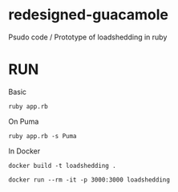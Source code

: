 # redesigned-guacamole
Psudo code / Prototype of loadshedding in ruby


# RUN 

Basic

`ruby app.rb`

On Puma

`ruby app.rb -s Puma`

In Docker

`docker build -t loadshedding .`

`docker run --rm -it -p 3000:3000 loadshedding`
